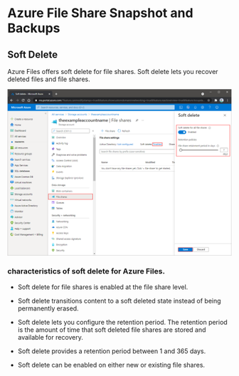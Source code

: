 # Azure File Share Snapshot and Backups

## Soft Delete

Azure Files offers soft delete for file shares. Soft delete lets you recover deleted files and file shares.

![Soft Delete](images/soft-delete.png)

### characteristics of soft delete for Azure Files.

- Soft delete for file shares is enabled at the file share level.

- Soft delete transitions content to a soft deleted state instead of being permanently erased.

- Soft delete lets you configure the retention period. The retention period is the amount of time that soft deleted file shares are stored and available for recovery.

- Soft delete provides a retention period between 1 and 365 days.

- Soft delete can be enabled on either new or existing file shares.
